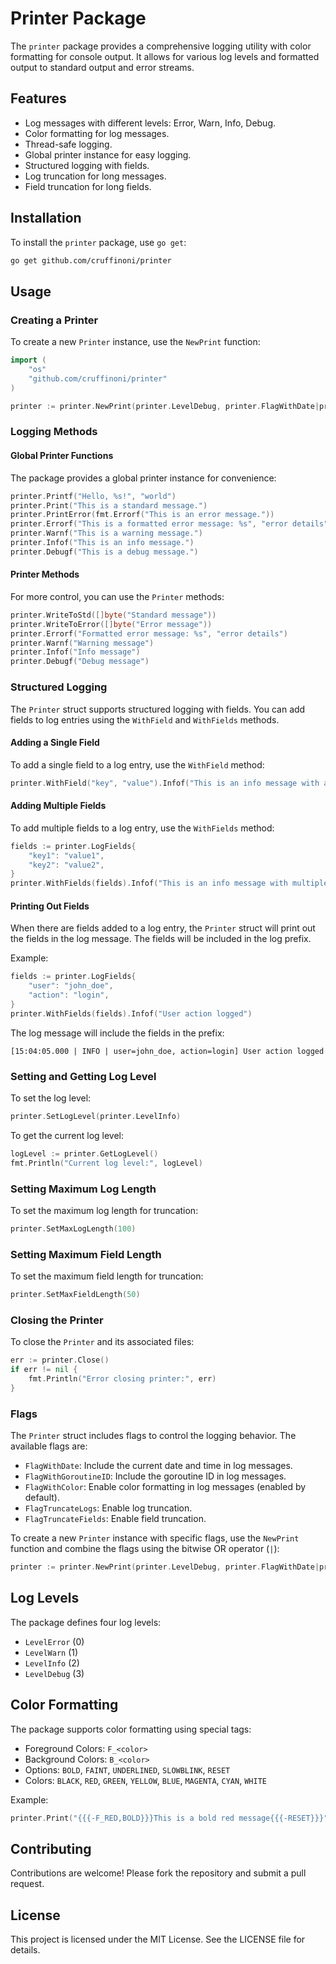 # Printer Package

The `printer` package provides a comprehensive logging utility with color formatting for console output. It allows for various log levels and formatted output to standard output and error streams.

## Features

- Log messages with different levels: Error, Warn, Info, Debug.
- Color formatting for log messages.
- Thread-safe logging.
- Global printer instance for easy logging.
- Structured logging with fields.
- Log truncation for long messages.
- Field truncation for long fields.

## Installation

To install the `printer` package, use `go get`:

```sh
go get github.com/cruffinoni/printer
```

## Usage

### Creating a Printer

To create a new `Printer` instance, use the `NewPrint` function:

```go
import (
    "os"
    "github.com/cruffinoni/printer"
)

printer := printer.NewPrint(printer.LevelDebug, printer.FlagWithDate|printer.FlagWithGoroutineID, os.Stdin, os.Stdout, os.Stderr)
```

### Logging Methods

#### Global Printer Functions

The package provides a global printer instance for convenience:

```go
printer.Printf("Hello, %s!", "world")
printer.Print("This is a standard message.")
printer.PrintError(fmt.Errorf("This is an error message."))
printer.Errorf("This is a formatted error message: %s", "error details")
printer.Warnf("This is a warning message.")
printer.Infof("This is an info message.")
printer.Debugf("This is a debug message.")
```

#### Printer Methods

For more control, you can use the `Printer` methods:

```go
printer.WriteToStd([]byte("Standard message"))
printer.WriteToError([]byte("Error message"))
printer.Errorf("Formatted error message: %s", "error details")
printer.Warnf("Warning message")
printer.Infof("Info message")
printer.Debugf("Debug message")
```

### Structured Logging

The `Printer` struct supports structured logging with fields. You can add fields to log entries using the `WithField` and `WithFields` methods.

#### Adding a Single Field

To add a single field to a log entry, use the `WithField` method:

```go
printer.WithField("key", "value").Infof("This is an info message with a field")
```

#### Adding Multiple Fields

To add multiple fields to a log entry, use the `WithFields` method:

```go
fields := printer.LogFields{
    "key1": "value1",
    "key2": "value2",
}
printer.WithFields(fields).Infof("This is an info message with multiple fields")
```

#### Printing Out Fields

When there are fields added to a log entry, the `Printer` struct will print out the fields in the log message. The fields will be included in the log prefix.

Example:

```go
fields := printer.LogFields{
    "user": "john_doe",
    "action": "login",
}
printer.WithFields(fields).Infof("User action logged")
```

The log message will include the fields in the prefix:

```
[15:04:05.000 | INFO | user=john_doe, action=login] User action logged
```

### Setting and Getting Log Level

To set the log level:

```go
printer.SetLogLevel(printer.LevelInfo)
```

To get the current log level:

```go
logLevel := printer.GetLogLevel()
fmt.Println("Current log level:", logLevel)
```

### Setting Maximum Log Length

To set the maximum log length for truncation:

```go
printer.SetMaxLogLength(100)
```

### Setting Maximum Field Length

To set the maximum field length for truncation:

```go
printer.SetMaxFieldLength(50)
```

### Closing the Printer

To close the `Printer` and its associated files:

```go
err := printer.Close()
if err != nil {
    fmt.Println("Error closing printer:", err)
}
```

### Flags

The `Printer` struct includes flags to control the logging behavior. The available flags are:

- `FlagWithDate`: Include the current date and time in log messages.
- `FlagWithGoroutineID`: Include the goroutine ID in log messages.
- `FlagWithColor`: Enable color formatting in log messages (enabled by default).
- `FlagTruncateLogs`: Enable log truncation.
- `FlagTruncateFields`: Enable field truncation.

To create a new `Printer` instance with specific flags, use the `NewPrint` function and combine the flags using the bitwise OR operator (`|`):

```go
printer := printer.NewPrint(printer.LevelDebug, printer.FlagWithDate|printer.FlagWithGoroutineID, os.Stdout, os.Stderr)
```

## Log Levels

The package defines four log levels:

- `LevelError` (0)
- `LevelWarn` (1)
- `LevelInfo` (2)
- `LevelDebug` (3)

## Color Formatting

The package supports color formatting using special tags:

- Foreground Colors: `F_<color>`
- Background Colors: `B_<color>`
- Options: `BOLD`, `FAINT`, `UNDERLINED`, `SLOWBLINK`, `RESET`
- Colors: `BLACK`, `RED`, `GREEN`, `YELLOW`, `BLUE`, `MAGENTA`, `CYAN`, `WHITE`

Example:

```go
printer.Print("{{{-F_RED,BOLD}}}This is a bold red message{{{-RESET}}}")
```
## Contributing

Contributions are welcome! Please fork the repository and submit a pull request.

## License

This project is licensed under the MIT License. See the LICENSE file for details.
